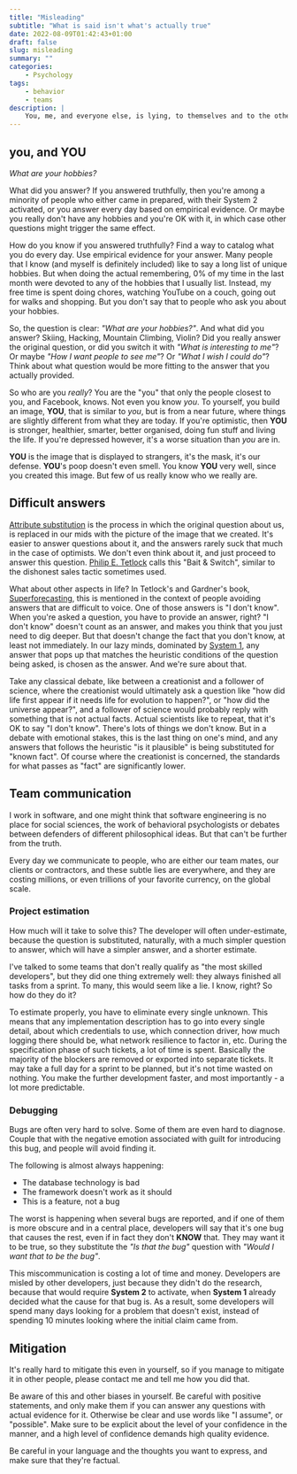 ```yaml
---
title: "Misleading"
subtitle: "What is said isn't what's actually true"
date: 2022-08-09T01:42:43+01:00
draft: false
slug: misleading
summary: ""
categories:
    - Psychology
tags:
    - behavior
    - teams
description: |
    You, me, and everyone else, is lying, to themselves and to the others. Why is it bad and how can it be mitigated?
---
```


## you, and YOU

*What are your hobbies?*

What did you answer? If you answered truthfully, then you're among a minority of people who either came in prepared, with their System 2 activated, or you answer every day based on empirical evidence. Or maybe you really don't have any hobbies and you're OK with it, in which case other questions might trigger the same effect.

How do you know if you answered truthfully? Find a way to catalog what you do every day. Use empirical evidence for your answer. Many people that I know (and myself is definitely included) like to say a long list of unique hobbies. But when doing the actual remembering, 0% of my time in the last month were devoted to any of the hobbies that I usually list. Instead, my free time is spent doing chores, watching YouTube on a couch, going out for walks and shopping. But you don't say that to people who ask you about your hobbies.

So, the question is clear: *"What are your hobbies?"*. And what did you answer? Skiing, Hacking, Mountain Climbing, Violin? Did you really answer the original question, or did you switch it with *"What is interesting to me"*? Or maybe *"How I want people to see me"*? Or *"What I wish I could do"*? Think about what question would be more fitting to the answer that you actually provided.

So who are you *really*? You are the "you" that only the people closest to you, and Facebook, knows. Not even you know *you*. To yourself, you build an image, **YOU**, that is similar to *you*, but is from a near future, where things are slightly different from what they are today. If you're optimistic, then **YOU** is stronger, healthier, smarter, better organised, doing fun stuff and living the life. If you're depressed however, it's a worse situation than *you* are in.

**YOU** is the image that is displayed to strangers, it's the mask, it's our defense. **YOU**'s poop doesn't even smell. You know **YOU** very well, since you created this image. But few of us really know who we really are.

## Difficult answers

[Attribute substitution](https://en.wikipedia.org/wiki/Attribute_substitution) is the process in which the original question about us, is replaced in our mids with the picture of the image that we created. It's easier to answer questions about it, and the answers rarely suck that much in the case of optimists. We don't even think about it, and just proceed to answer this question. [Philip E. Tetlock](https://en.wikipedia.org/wiki/Philip_E._Tetlock) calls this "Bait & Switch", similar to the dishonest sales tactic sometimes used.

What about other aspects in life? In Tetlock's and Gardner's book, [Superforecasting](https://www.goodreads.com/book/show/23995360-superforecasting), this is mentioned in the context of people avoiding answers that are difficult to voice. One of those answers is "I don't know". When you're asked a question, you have to provide an answer, right? "I don't know" doesn't count as an answer, and makes you think that you just need to dig deeper. But that doesn't change the fact that you don't know, at least not immediately. In our lazy minds, dominated by [System 1](https://en.wikipedia.org/wiki/Thinking,_Fast_and_Slow), any answer that pops up that matches the heuristic conditions of the question being asked, is chosen as the answer. And we're sure about that.

Take any classical debate, like between a creationist and a follower of science, where the creationist would ultimately ask a question like "how did life first appear if it needs life for evolution to happen?", or "how did the universe appear?", and a follower of science would probably reply with something that is not actual facts. Actual scientists like to repeat, that it's OK to say "I don't know". There's lots of things we don't know. But in a debate with emotional stakes, this is the last thing on one's mind, and any answers that follows the heuristic "is it plausible" is being substituted for "known fact". Of course where the creationist is concerned, the standards for what passes as "fact" are significantly lower.

## Team communication

I work in software, and one might think that software engineering is no place for social sciences, the work of behavioral psychologists or debates between defenders of different philosophical ideas. But that can't be further from the truth.

Every day we communicate to people, who are either our team mates, our clients or contractors, and these subtle lies are everywhere, and they are costing millions, or even trillions of your favorite currency, on the global scale.

### Project estimation

How much will it take to solve this? The developer will often under-estimate, because the question is substituted, naturally, with a much simpler question to answer, which will have a simpler answer, and a shorter estimate.

I've talked to some teams that don't really qualify as "the most skilled developers", but they did one thing extremely well: they always finished all tasks from a sprint. To many, this would seem like a lie. I know, right? So how do they do it?

To estimate properly, you have to eliminate every single unknown. This means that any implementation description has to go into every single detail, about which credentials to use, which connection driver, how much logging there should be, what network resilience to factor in, etc. During the specification phase of such tickets, a lot of time is spent. Basically the majority of the blockers are removed or exported into separate tickets. It may take a full day for a sprint to be planned, but it's not time wasted on nothing. You make the further development faster, and most importantly - a lot more predictable.

### Debugging

Bugs are often very hard to solve. Some of them are even hard to diagnose. Couple that with the negative emotion associated with guilt for introducing this bug, and people will avoid finding it.

The following is almost always happening:

* The database technology is bad
* The framework doesn't work as it should
* This is a feature, not a bug

The worst is happening when several bugs are reported, and if one of them is more obscure and in a central place, developers will say that it's one bug that causes the rest, even if in fact they don't **KNOW** that. They may want it to be true, so they substitute the *"Is that the bug"* question with *"Would I want that to be the bug"*.

This miscommunication is costing a lot of time and money. Developers are misled by other developers, just because they didn't do the research, because that would require **System 2** to activate, when **System 1** already decided what the cause for that bug is. As a result, some developers will spend many days looking for a problem that doesn't exist, instead of spending 10 minutes looking where the initial claim came from.

## Mitigation

It's really hard to mitigate this even in yourself, so if you manage to mitigate it in other people, please contact me and tell me how you did that.

Be aware of this and other biases in yourself. Be careful with positive statements, and only make them if you can answer any questions with actual evidence for it. Otherwise be clear and use words like "I assume", or "possible". Make sure to be explicit about the level of your confidence in the manner, and a high level of confidence demands high quality evidence.

Be careful in your language and the thoughts you want to express, and make sure that they're factual.
